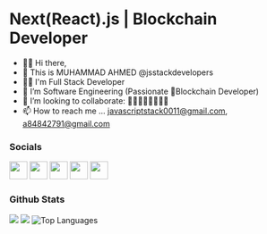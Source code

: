 # Next(React).js | Blockchain Developer
- 🔴🔴 Hi there,
- 👋 This is MUHAMMAD AHMED @jsstackdevelopers
- 👨‍💻 I'm Full Stack Developer
- 🌱 I’m Software Engineering (Passionate 🔴Blockchain Developer)
- 💞️ I’m looking to collaborate: 🚀🚀🚀🚀🚀🚀🚀🚀
- 📫 How to reach me ... javascriptstack0011@gmail.com, a84842791@gmail.com


### Socials

<p align="left"> <a href="https://www.github.com/jsstackdevelopers" target="_blank" rel="noreferrer"><img src="https://raw.githubusercontent.com/danielcranney/readme-generator/main/public/icons/socials/github.svg" width="32" height="32" /></a> <a href="https://www.linkedin.com/in/ahmedjs" target="_blank" rel="noreferrer"><img src="https://raw.githubusercontent.com/danielcranney/readme-generator/main/public/icons/socials/linkedin.svg" width="32" height="32" /></a> <a href="https://www.twitter.com/ahmed_jsstack" target="_blank" rel="noreferrer"><img src="https://raw.githubusercontent.com/danielcranney/readme-generator/main/public/icons/socials/twitter.svg" width="32" height="32" /></a> <a href="https://www.facebook.com/ahmedjsofficial" target="_blank" rel="noreferrer"><img src="https://raw.githubusercontent.com/danielcranney/readme-generator/main/public/icons/socials/facebook.svg" width="32" height="32" /></a> <a href="https://www.instagram.com/ahmedjsofficial" target="_blank" rel="noreferrer"><img src="https://raw.githubusercontent.com/danielcranney/readme-generator/main/public/icons/socials/instagram.svg" width="32" height="32" /></a></p>

### Github Stats

<img src="https://github-readme-stats.vercel.app/api?username=jsstackdevelopers&&show_icons=true&title_color=00ff99&icon_color=00ff33&text_color=ebebed&bg_color=000">

<img src="https://github-readme-streak-stats.herokuapp.com/?user=jsstackdevelopers&stroke=ffffff&background=000000&ring=00ff77&fire=00ff11&currStreakNum=ffffff&currStreakLabel=00ff44&sideNums=00ff77&sideLabels=ffffff&dates=ffffff&hide_border=true" />
<!-- 
<img src="https://activity-graph.herokuapp.com/graph?username=jsstackdevelopers&bg_color=000000&color=00ff45&line=00ff77&point=ffffff&area_color=00ff11&area=true&hide_border=true&custom_title=GitHub%20Commits%20Graph" alt="GitHub Commits Graph" /> -->

<img src="https://github-readme-stats.vercel.app/api/top-langs/?username=jsstackdevelopers&langs_count=15&title_color=00ff99&text_color=ffffff&icon_color=00ff77&bg_color=000000&hide_border=true&locale=en&custom_title=Top%20%Languages" alt="Top Languages" />
